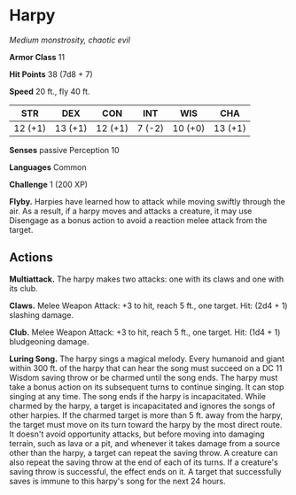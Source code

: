 # Harpy
*Medium monstrosity, chaotic evil*

**Armor Class** 11

**Hit Points** 38 (7d8 + 7)

**Speed** 20 ft., fly 40 ft.

**STR**|**DEX**|**CON**|**INT**|**WIS**|**CHA**
-------|-------|-------|-------|-------|-------
12 (+1)|13 (+1)|12 (+1)|7 (-2) |10 (+0)|13 (+1)

**Senses** passive Perception 10

**Languages** Common

**Challenge** 1 (200 XP)

**Flyby.** Harpies have learned how to attack while moving swiftly through the air. As a result, if a harpy moves and attacks a creature, it may use Disengage as a bonus action to avoid a reaction melee attack from the target.

## Actions
**Multiattack.** The harpy makes two attacks: one with its claws and one with its club.

**Claws.** Melee Weapon Attack: +3 to hit, reach 5 ft., one target. Hit: (2d4 + 1) slashing damage.

**Club.** Melee Weapon Attack: +3 to hit, reach 5 ft., one target. Hit: (1d4 + 1) bludgeoning damage.

**Luring Song.** The harpy sings a magical melody. Every humanoid and giant within 300 ft. of the harpy that can hear the song must succeed on a DC 11 Wisdom saving throw or be charmed until the song ends. The harpy must take a bonus action on its subsequent turns to continue singing. It can stop singing at any time. The song ends if the harpy is incapacitated. While charmed by the harpy, a target is incapacitated and ignores the songs of other harpies. If the charmed target is more than 5 ft. away from the harpy, the target must move on its turn toward the harpy by the most direct route. It doesn't avoid opportunity attacks, but before moving into damaging terrain, such as lava or a pit, and whenever it takes damage from a source other than the harpy, a target can repeat the saving throw. A creature can also repeat the saving throw at the end of each of its turns. If a creature's saving throw is successful, the effect ends on it. A target that successfully saves is immune to this harpy's song for the next 24 hours.
